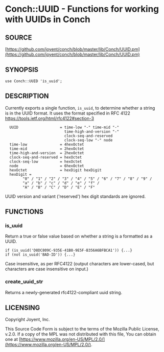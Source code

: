 # Conch::UUID - Functions for working with UUIDs in Conch

## SOURCE

[https://github.com/joyent/conch/blob/master/lib/Conch/UUID.pm](https://github.com/joyent/conch/blob/master/lib/Conch/UUID.pm)

## SYNOPSIS

```
use Conch::UUID 'is_uuid';
```

## DESCRIPTION

Currently exports a single function, `is_uuid`, to determine whether a string
is in the UUID format. It uses the format specified in RFC 4122
https://tools.ietf.org/html/rfc4122#section-3

```
  UUID                   = time-low "-" time-mid "-"
                           time-high-and-version "-"
                           clock-seq-and-reserved
                           clock-seq-low "-" node
  time-low               = 4hexOctet
  time-mid               = 2hexOctet
  time-high-and-version  = 2hexOctet
  clock-seq-and-reserved = hexOctet
  clock-seq-low          = hexOctet
  node                   = 6hexOctet
  hexOctet               = hexDigit hexDigit
  hexDigit =
        "0" / "1" / "2" / "3" / "4" / "5" / "6" / "7" / "8" / "9" /
        "a" / "b" / "c" / "d" / "e" / "f" /
        "A" / "B" / "C" / "D" / "E" / "F"
```

UUID version and variant ('reserved') hex digit standards are ignored.

## FUNCTIONS

### is\_uuid

Return a true or false value based on whether a string is a formatted as a UUID.

```
if (is_uuid('D8DC809C-935E-41B8-9E5F-B356A6BFBCA1')) {...}
if (not is_uuid('BAD-ID')) {...}
```

Case insensitive, as per RFC4122 (output characters are lower-cased, but characters are
case insensitive on input.)

### create\_uuid\_str

Returns a newly-generated rfc4122-compliant uuid string.

## LICENSING

Copyright Joyent, Inc.

This Source Code Form is subject to the terms of the Mozilla Public License,
v.2.0. If a copy of the MPL was not distributed with this file, You can obtain
one at [https://www.mozilla.org/en-US/MPL/2.0/](https://www.mozilla.org/en-US/MPL/2.0/).
